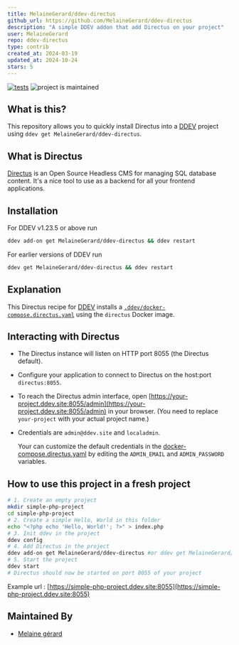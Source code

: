 ```yaml
---
title: MelaineGerard/ddev-directus
github_url: https://github.com/MelaineGerard/ddev-directus
description: "A simple DDEV addon that add Directus on your project"
user: MelaineGerard
repo: ddev-directus
type: contrib
created_at: 2024-03-19
updated_at: 2024-10-24
stars: 5
---
```


[![tests](https://github.com/MelaineGerard/ddev-directus/actions/workflows/tests.yml/badge.svg)](https://github.com/ddev/ddev-memcached/actions/workflows/tests.yml) ![project is maintained](https://img.shields.io/maintenance/yes/2024.svg)

## What is this?

This repository allows you to quickly install Directus into a [DDEV](https://ddev.readthedocs.io) project using `ddev get MelaineGerard/ddev-directus`.

## What is Directus

[Directus](https://directus.io/) is an Open Source Headless CMS for managing SQL database content. It's a nice tool to use as a backend for all your frontend applications.

## Installation

For DDEV v1.23.5 or above run

```sh
ddev add-on get MelaineGerard/ddev-directus && ddev restart
```

For earlier versions of DDEV run

```sh
ddev get MelaineGerard/ddev-directus && ddev restart
```

## Explanation

This Directus recipe for [DDEV](https://ddev.readthedocs.io) installs a [`.ddev/docker-compose.directus.yaml`](https://github.com/MelaineGerard/ddev-directus/blob/main/docker-compose.directus.yaml) using the `directus` Docker image.

## Interacting with Directus

* The Directus instance will listen on HTTP port 8055 (the Directus default).
* Configure your application to connect to Directus on the host:port `directus:8055`.
* To reach the Directus admin interface, open [https://your-project.ddev.site:8055/admin](https://your-project.ddev.site:8055/admin) in your browser. (You need to replace `your-project` with your actual project name.)
* Credentials are `admin@ddev.site` and `localadmin`.

  Your can customize the default credentials in the [docker-compose.directus.yaml](https://github.com/MelaineGerard/ddev-directus/blob/main/docker-compose.directus.yaml) by editing the `ADMIN_EMAIL` and `ADMIN_PASSWORD` variables.

## How to use this project in a fresh project

```bash
# 1. Create an empty project
mkdir simple-php-project
cd simple-php-project
# 2. Create a simple Hello, World in this folder
echo "<?php echo 'Hello, World!'; ?>" > index.php
# 3. Init ddev in the project
ddev config
# 4. Add Directus in the project
ddev add-on get MelaineGerard/ddev-directus #or ddev get MelaineGerard/ddev-directus for older versions of DDEV
# 5. Start the project
ddev start
# Directus should now be started on port 8055 of your project
```

Example url : [https://simple-php-project.ddev.site:8055](https://simple-php-project.ddev.site:8055)


## Maintained By

- [Melaine gérard](https://github.com/MelaineGerard)
